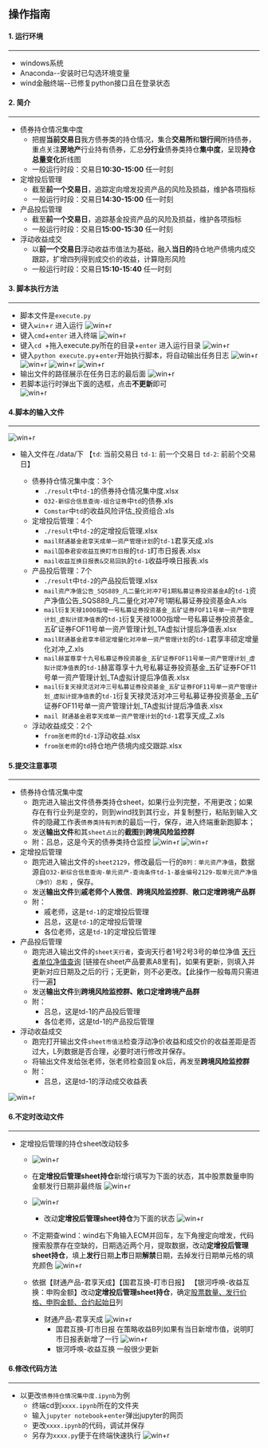 ## 操作指南

#### 1. 运行环境

---

* windows系统
* Anaconda--安装时已勾选环境变量
* wind金融终端--已修复python接口且在登录状态



#### 2. 简介

---

* 债券持仓情况集中度
  * 把握**当前交易日**我方债券类的持仓情况，集合**交易所**和**银行间**所持债券，重点关注**房地产**行业持有债券，汇总**分行业**债券类持仓**集中度**，呈现**持仓总量变化**折线图
  * 一般运行时段：交易日**10:30-15:00** 任一时刻
* 定增投后管理
  * 截至**前一个交易日**，追踪定向增发投资产品的风险及损益，维护各项指标
  * 一般运行时段：交易日**14:30-15:00** 任一时刻
* 产品投后管理
  * 截至**前一个交易日**，追踪基金投资产品的风险及损益，维护各项指标
  * 一般运行时段：交易日**15:00-15:30** 任一时刻
* 浮动收益成交
  * 以**前一个交易日**浮动收益市值法为基础，融入**当日的**持仓地产债境内成交跟踪，扩增四列得到成交价的收益，计算隐形风险
  * 一般运行时段：交易日**15:10-15:40** 任一时刻



#### 3. 脚本执行方法

---


* 脚本文件是`execute.py`
* 键入`win`+`r` 进入运行
  ![win+r](https://gitee.com/oushisyx318/TF/raw/master/readme_files/1.png)
* 键入`cmd`+`enter` 进入终端
  ![win+r](https://gitee.com/oushisyx318/TF/raw/master/readme_files/2.png)
* 键入`cd `+拖入execute.py所在的目录+`enter` 进入运行目录
  ![win+r](https://gitee.com/oushisyx318/TF/raw/master/readme_files/3.png)
* 键入`python execute.py`+`enter`开始执行脚本，将自动输出任务日志
  ![win+r](https://gitee.com/oushisyx318/TF/raw/master/readme_files/4.png)
  ![win+r](https://gitee.com/oushisyx318/TF/raw/master/readme_files/5.png)
  ![win+r](https://gitee.com/oushisyx318/TF/raw/master/readme_files/6.png)
  ![win+r](https://gitee.com/oushisyx318/TF/raw/master/readme_files/7.png)
* 输出文件的路径展示在任务日志的最后面
  ![win+r](https://gitee.com/oushisyx318/TF/raw/master/readme_files/8.png)
* 若脚本运行时弹出下面的选框，点击**不更新**即可  
  ![win+r](https://gitee.com/oushisyx318/TF/raw/master/readme_files/21.png)

#### 4.脚本的输入文件

---


![win+r](https://gitee.com/oushisyx318/TF/raw/master/readme_files/9.png)

* 输入文件在./data/下
  【`td`: 当前交易日 `td-1`: 前一个交易日 `td-2`: 前前个交易日】 
  
  * 债券持仓情况集中度：3个
    * `./result`中`td-1`的债券持仓情况集中度.xlsx
    * `O32-新综合信息查询-组合证券`中`td`的债券.xls
    * `Comstar`中`td`的收益风险评估_投资组合.xls
  * 定增投后管理：4个
    * `./result`中`td-2`的定增投后管理.xlsx
    * `mail财通基金君享天成单一资产管理计划`的`td-1`君享天成.xls
    * `mail国泰君安收益互换盯市日报`的`td-1`盯市日报表.xlsx
    * `mail收益互换日报表&交易回执`的`td-1`收益呼唤日报表.xls
  * 产品投后管理：7个
    * `./result`中`td-2`的产品投后管理.xlsx
    * `mail资产净值公告_SQS889_凡二量化对冲7号1期私募证券投资基金A`的`td-1`资产净值公告_SQS889_凡二量化对冲7号1期私募证券投资基金A.xls
    * `mail衍复天禄1000指增一号私募证券投资基金_五矿证券FOF11号单一资产管理计划_虚拟计提净值表`的`td-1`衍复天禄1000指增一号私募证券投资基金_五矿证券FOF11号单一资产管理计划_TA虚拟计提后净值表.xlsx
    * `mail财通基金君享丰硕定增量化对冲单一资产管理计划`的`td-1`君享丰硕定增量化对冲_Z.xls
    * `mail赫富尊享十九号私募证券投资基金_五矿证券FOF11号单一资产管理计划_虚拟计提净值表`的`td-1`赫富尊享十九号私募证券投资基金_五矿证券FOF11号单一资产管理计划_TA虚拟计提后净值表.xlsx
    * `mail衍复天禄灵活对冲三号私募证券投资基金_五矿证券FOF11号单一资产管理计划_虚拟计提净值表`的`td-1`衍复天禄灵活对冲三号私募证券投资基金_五矿证券FOF11号单一资产管理计划_TA虚拟计提后净值表.xlsx
    * `mail 财通基金君享天成单一资产管理计划`的`td-1`君享天成_Z.xls
  * 浮动收益成交：2个
    * `from张老师`的`td-1`浮动收益.xlsx
    * `from张老师`的`td`持仓地产债境内成交跟踪.xlsx

#### 5.提交注意事项

---

* 债券持仓情况集中度
  * 跑完进入输出文件债券类持仓sheet，如果行业列完整，不用更改；如果存在有行业列是空的，则到wind找到其行业，并复制整行，粘贴到输入文件的隐藏工作表`债券类持有列表`的最后一行，保存，进入终端重新跑脚本；
  * 发送**输出文件**和其`sheet占比`的**截图**到**跨境风险监控群**
  * 附：吕总，这是今天的债券类持仓监控
  ![win+r](https://gitee.com/oushisyx318/TF/raw/master/readme_files/10.png)
  ![win+r](https://gitee.com/oushisyx318/TF/raw/master/readme_files/11.png)
* 定增投后管理
  * 跑完进入输出文件的`sheet2129`，修改最后一行的`B列：单元资产净值`，数据源自`O32-新综合信息查询-单元资产-查询条件td-1-基金编号2129-取单元资产净值（净价）总和` ，保存。
  * 发送**输出文件**到**戚老师个人微信**、**跨境风险监控群**、**敞口定增跨境产品群**
  * 附：
    * 戚老师，这是`td-1`的定增投后管理
    * 吕总，这是`td-1`的定增投后管理
    * 各位老师，这是`td-1`的定增投后管理
* 产品投后管理
  * 跑完进入输出文件的`sheet天行者`，查询天行者1号2号3号的单位净值 [天行者单位净值查询](https://www.mintrust.com/informationDisclosure/netWorthDisclosure) [链接在sheet产品要素A8里有]，如果有更新，则填入并更新对应日期及之后的行；无更新，则不必更改。【此操作一般每周只需进行一遍】
  * 发送**输出文件**到**跨境风险监控群、敞口定增跨境产品群**
  * 附：
    * 吕总，这是td-1的产品投后管理
    * 各位老师，这是td-1的产品投后管理
* 浮动收益成交
  * 跑完打开输出文件`sheet市值法`检查浮动净价收益和成交价的收益差距是否过大，L列数据是否合理，必要时进行修改并保存。
  * 将输出文件发给张老师，张老师检查回复ok后，再发至**跨境风险监控群**
  * 附：
    * 吕总，这是td-1的浮动成交收益表

![win+r](https://gitee.com/oushisyx318/TF/raw/master/readme_files/12.png)

#### 6.不定时改动文件

---

* 定增投后管理的持仓sheet改动较多
	* ![win+r](https://gitee.com/oushisyx318/TF/raw/master/readme_files/13.png)
  	* 在**定增投后管理sheet持仓**新增行填写为下面的状态，其中股票数量申购金额发行日期非最终版
  	![win+r](https://gitee.com/oushisyx318/TF/raw/master/readme_files/14.png)
  	
	* ![win+r](https://gitee.com/oushisyx318/TF/raw/master/readme_files/15.png)
		* 改动**定增投后管理sheet持仓**为下面的状态
  	![win+r](https://gitee.com/oushisyx318/TF/raw/master/readme_files/16.png)
  	
  * 不定期查wind：wind右下角输入ECM并回车，左下角搜定向增发，代码搜索股票存在空缺的，日期选近两个月，提取数据，改动**定增投后管理sheet持仓**，填上**发行**日期**上市**日期**解禁**日期，去掉发行日期单元格的填充颜色
    ![win+r](https://gitee.com/oushisyx318/TF/raw/master/readme_files/17.png)
  
  * 依据【财通产品-君享天成】【国君互换-盯市日报】 【银河呼唤-收益互换：申购金额】改动**定增投后管理sheet持仓**，确定<u>股票数量、发行价格、申购金额、合约起始日</u>列
  	* 财通产品-君享天成
		![win+r](https://gitee.com/oushisyx318/TF/raw/master/readme_files/18.png)
		* 国君互换-盯市日报
		在策略收益B列如果有当日新增市值，说明盯市日报表新增了一行
		![win+r](https://gitee.com/oushisyx318/TF/raw/master/readme_files/19.png)
		* 银河呼唤-收益互换
		一般很少更新
		
#### 6.修改代码方法

---

* 以更改`债券持仓情况集中度.ipynb`为例
	* 终端cd到`xxxx.ipynb`所在的文件夹
	* 输入`jupyter notebook`+`enter`弹出jupyter的网页
	* 更改`xxxx.ipynb`的代码，调试并保存
	* 另存为`xxxx.py`便于在终端快速执行
	![win+r](https://gitee.com/oushisyx318/TF/raw/master/readme_files/20.png)
